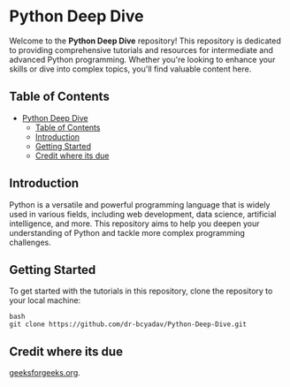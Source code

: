 # Python Deep Dive

Welcome to the **Python Deep Dive** repository! This repository is dedicated to providing comprehensive tutorials and resources for intermediate and advanced Python programming. Whether you're looking to enhance your skills or dive into complex topics, you'll find valuable content here.

## Table of Contents

- [Python Deep Dive](#python-deep-dive)
  - [Table of Contents](#table-of-contents)
  - [Introduction](#introduction)
  - [Getting Started](#getting-started)
  - [Credit where its due](#credit-where-its-due)

## Introduction

Python is a versatile and powerful programming language that is widely used in various fields, including web development, data science, artificial intelligence, and more. This repository aims to help you deepen your understanding of Python and tackle more complex programming challenges.

## Getting Started

To get started with the tutorials in this repository, clone the repository to your local machine:

```
bash
git clone https://github.com/dr-bcyadav/Python-Deep-Dive.git
```

## Credit where its due
[geeksforgeeks.org](https://www.geeksforgeeks.org).